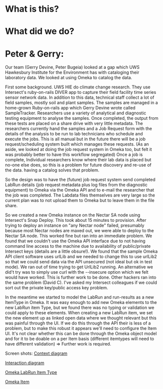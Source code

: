 # What is this?

# What did we do?


# Peter & Gerry: 
Our team (Gerry Devine, Peter Bugeia) looked at a gap which UWS Hawkesbury Institute for the Environment has with cataloging their laboratory data. We looked at using Omeka to catalog the data.

First some background. UWS HIE do climate change research. They use Intersect's ruby-on-rails DIVER app to capture their field facility time series sensor network data. In addition to this data, technical staff collect  a lot of field samples, mostly soil and plant samples. The samples are managed in a home-grown Ruby-on-rails app which Gerry Devine wrote called SampleTracker. Researchers use a variety of analytical and diagnostic testing equipment to analyse the samples. Once completed, the output from these tests are placed on a share drive with very little metadata. The researchers currently hand the samples and a Job Request form with the details of the analysis to be run to lab technicians who schedule and execute the jobs. This is all manual but in the future there will be a job request/scheduling system built which manages these requests. (As an aside, we looked at doing the job request system in Omeka too, but felt it was probably better to have this workflow segregated) Once a job is complete, Individual researchers know where their lab data is placed but no-one else does, so this is a problem for future discovery and re-use of the data. having a catalog solves that problem.

So the design was to have the (future) job request system send completed LabRun details (job request metadata plus log files from the diagnostic equipment) to Omeka via the Omeka API and to e-mail the researcher that the job was completed. The Labdata files themselves are very large so the current plan was to not upload them to Omeka but to leave them in the file share.

So we created a new Omeka instance on the Nectar SA node using Intersect's Snap Deploy. This took about 15 minutes to provision.  After trying to deploy an instance on "any Nectar node" failed, presumably because most Nectar nodes are maxed out, we were able to deploy to the Nectar SA node.  This worked fine but ran into an immediate problem. We found that we couldn't use the Omeka API interface due to not having command line access to the machine due to availability of public/private Intersect keys (details are a little obsure!). We found that the sample Omeka API client software uses urlLib and we needed to change this to use urlLib2 so that we could send data via the API unsecured (not ideal but ok in test mode). We ran out of time trying to get UrlLib2 running. An alternative we did't try was to simply use curl with the --insecure option which we felt would have worked. This is further work to be done. Other hackers ran into the same problem (David C). I've asked my Intersect colleagues if we could sort out the private key/public access key problem.

In the meantime we started to model the LabRun and run-results as a new ItemType in Omeka. It was easy enough to add new Omeka elements to the new LabRun item Type, but we found there was no typing or validation we could apply to these elements. When creating a new LabRun item, we set the new element up as linked open data where we thought relevant but this was painful through the UI. If we do this through the API their is less of a problem, but to make this robust it appears we'll need to configure the Item UI. It's not clear whether this can be done through the Omeka object model and for it to be doable on a per Item basis (different itemtypes will need to have different validation)  => Further work is required.

Screen shots:
[Context diagram](http://eresearch.uws.edu.au/blog/wp-content/uploads/2014/11/LabData_Omeka_Plan.jpg)

[Interaction diagram](http://eresearch.uws.edu.au/blog/wp-content/uploads/2014/11/20141120_161455.jpg)

[Omeka LabRun Item Type](http://eresearch.uws.edu.au/blog/wp-content/uploads/2014/11/Omeka-LabRun-Item-Type.png)

[Omeka Item](http://eresearch.uws.edu.au/blog/wp-content/uploads/2014/11/Omeka-Item.png)



